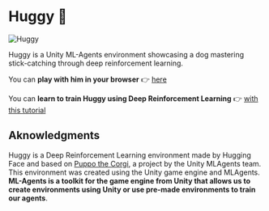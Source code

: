 # Huggy 🐶 
<img src="https://huggingface.co/datasets/huggingface-deep-rl-course/course-images/resolve/main/en/notebooks/unit-bonus1/huggy.jpg" alt="Huggy"/>

Huggy is a Unity ML-Agents environment showcasing a dog mastering stick-catching through deep reinforcement learning.

You can **play with him in your browser** 👉 [here](https://huggingface.co/spaces/ThomasSimonini/Huggy)

You can **learn to train Huggy using Deep Reinforcement Learning** 👉 [with this tutorial](https://huggingface.co/learn/deep-rl-course/unitbonus1/introduction)

## Aknowledgments

Huggy is a Deep Reinforcement Learning environment made by Hugging Face and based on [Puppo the Corgi](https://blog.unity.com/technology/puppo-the-corgi-cuteness-overload-with-the-unity-ml-agents-toolkit), a project by the Unity MLAgents team. This environment was created using the Unity game engine and MLAgents. **ML-Agents is a toolkit for the game engine from Unity that allows us to create environments using Unity or use pre-made environments to train our agents**.
